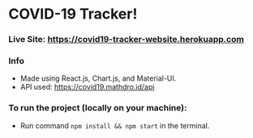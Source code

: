 # COVID-19 Tracker!

### Live Site: https://covid19-tracker-website.herokuapp.com


### Info
- Made using React.js, Chart.js, and Material-UI.
- API used: https://covid19.mathdro.id/api

### To run the project (locally on your machine):
- Run command `npm install && npm start` in the terminal.
